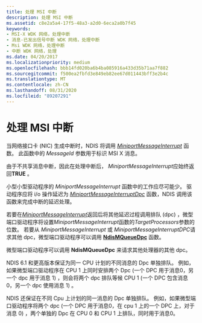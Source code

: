 ```yaml
---
title: 处理 MSI 中断
description: 处理 MSI 中断
ms.assetid: c8e2a5a4-17f5-48a3-a2d0-6eca2a0b7f45
keywords:
- MSI-X WDK 网络，处理中断
- 消息-已发出信号中断 WDK 网络，处理中断
- Msi WDK 网络，处理中断
- 中断 WDK 网络，处理
ms.date: 04/20/2017
ms.localizationpriority: medium
ms.openlocfilehash: bbb14fd020ba6b4ba085916a433d35b71aa7f882
ms.sourcegitcommit: f500ea2fbfd3e849eb82ee67d011443bff3e2b4c
ms.translationtype: MT
ms.contentlocale: zh-CN
ms.lasthandoff: 08/31/2020
ms.locfileid: "89207291"
---
```

# <a name="handling-an-msi-interrupt"></a>处理 MSI 中断





当网络接口卡 (NIC) 生成中断时，NDIS 将调用 [*MiniportMessageInterrupt*](/windows-hardware/drivers/ddi/ndis/nc-ndis-miniport_message_interrupt) 函数。 此函数中的 *MessageId* 参数用于标识 MSI X 消息。

由于不共享消息中断，因此在处理中断后， *MiniportMessageInterrupt*应始终返回**TRUE** 。

小型小型驱动程序的 *MiniportMessageInterrupt* 函数中的工作应尽可能少。 驱动程序应将 i/o 操作延迟为 [*MiniportMessageInterruptDpc*](/windows-hardware/drivers/ddi/ndis/nc-ndis-miniport_message_interrupt_dpc) 函数，NDIS 调用该函数来完成中断的延迟处理。

若要在[*MiniportMessageInterrupt*](/windows-hardware/drivers/ddi/ndis/nc-ndis-miniport_message_interrupt)返回后将其他延迟过程调用排队 (dpc) ，微型端口驱动程序将设置*MiniportMessageInterrupt*函数的*TargetProcessors*参数的位数。 若要从 *MiniportMessageInterrupt* 或 *MiniportMessageInterruptDPC*请求其他 dpc，微型端口驱动程序可以调用 [**NdisMQueueDpc**](/windows-hardware/drivers/ddi/ndis/nf-ndis-ndismqueuedpc) 函数。

微型端口驱动程序可以调用 **NdisMQueueDpc** 来请求其他处理器的其他 dpc。

NDIS 6.1 和更高版本保证为同一 CPU 计划的不同消息的 Dpc 单独排队。 例如，如果微型端口驱动程序在 CPU 1 上同时安排两个 Dpc (一个 DPC 用于消息0，另一个 dpc 用于消息 1) ，则会将两个 dpc 排队等候 CPU 1 (一个 DPC 包含消息0，另一个 dpc 使用消息 1) 。

NDIS 还保证在不同 Cpu 上计划的同一消息的 Dpc 单独排队。 例如，如果微型端口驱动程序将两个 dpc (一个 DPC 用于消息0，在 cpu 1 上的一个 DPC 上，对于消息 0) ，两个单独的 Dpc 在 CPU 0 和 CPU 1 上排队，同时用于消息0。

 

